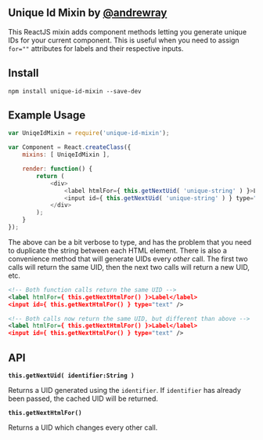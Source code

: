 Unique Id Mixin by [@andrewray](https://twitter.com/andrewray)
---------------

This ReactJS mixin adds component methods letting you generate unique IDs for
your current component. This is useful when you need to assign `for=""`
attributes for labels and their respective inputs.

Install
-------

    npm install unique-id-mixin --save-dev

Example Usage
-------------

```js
var UniqeIdMixin = require('unique-id-mixin');

var Component = React.createClass({
    mixins: [ UniqeIdMixin ],

    render: function() {
        return (
            <div>
                <label htmlFor={ this.getNextUid( 'unique-string' ) }>Label</label>
                <input id={ this.getNextUid( 'unique-string' ) } type="text" />
            </div>
        );
    }
});
```

The above can be a bit verbose to type, and has the problem that you need to
duplicate the string between each HTML element. There is also a convenience
method that will generate UIDs every *other* call. The first two calls will
return the same UID, then the next two calls will return a new UID, etc.

```xml
<!-- Both function calls return the same UID -->
<label htmlFor={ this.getNextHtmlFor() }>Label</label>
<input id={ this.getNextHtmlFor() } type="text" />

<!-- Both calls now return the same UID, but different than above -->
<label htmlFor={ this.getNextHtmlFor() }>Label</label>
<input id={ this.getNextHtmlFor() } type="text" />
```

API
---

**`this.getNextUid( identifier:String )`**

Returns a UID generated using the `identifier`. If `identifier` has already
been passed, the cached UID will be returned.

**`this.getNextHtmlFor()`**

Returns a UID which changes every other call.
